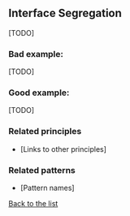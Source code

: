 ## Interface Segregation

[TODO]

### Bad example:

[TODO]

### Good example:

[TODO]

### Related principles

- [Links to other principles] 

### Related patterns

- [Pattern names]


[Back to the list](./README.md)